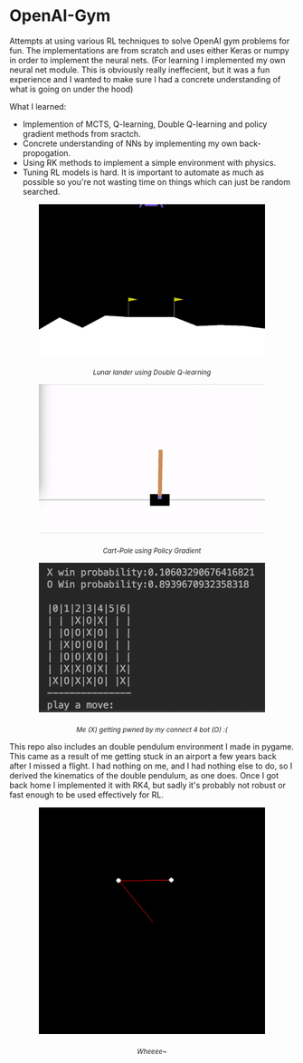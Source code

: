 # OpenAI-Gym

Attempts at using various RL techniques to solve OpenAI gym problems for fun. The implementations are from scratch and uses either Keras or numpy in order to implement the neural nets. (For learning I implemented my own neural net module. This is obviously really ineffecient, but it was a fun experience and I wanted to make sure I had a concrete understanding of what is going on under the hood)

What I learned:
 * Implemention of MCTS, Q-learning, Double Q-learning and policy gradient methods from sractch.
 * Concrete understanding of NNs by implementing my own back-propogation.
 * Using RK methods to implement a simple environment with physics.
 * Tuning RL models is hard. It is important to automate as much as possible so you're not wasting time on things which can just be random searched.


<p align="center">
  <img width="400" src="lunar_lander_land.gif">
</p>

<p align="center"><i> <sub>Lunar lander using Double Q-learning</sub></i> </p>



<p align="center">
  <img width="400"  src="cartpole.gif">
</p>

<p align="center"><i> <sub>Cart-Pole using Policy Gradient</sub></i> </p>

<p align="center">
  <img width="400"  src="connect4.gif">
</p>

<p align="center"><i> <sub>Me (X) getting pwned by my connect 4 bot (O) :(</sub></i> </p>


This repo also includes an double pendulum environment I made in pygame. This came as a result of me getting stuck in an airport a few years back after I missed a flight. I had nothing on me, and I had nothing else to do, so I derived the kinematics of the double pendulum, as one does. Once I got back home I implemented it with RK4, but sadly it's probably not robust or fast enough to be used effectively for RL.


<p align="center">
  <img width="400" src="pendulum.gif">
</p>

<p align="center"><i> <sub>Wheeee~</sub></i> </p>

